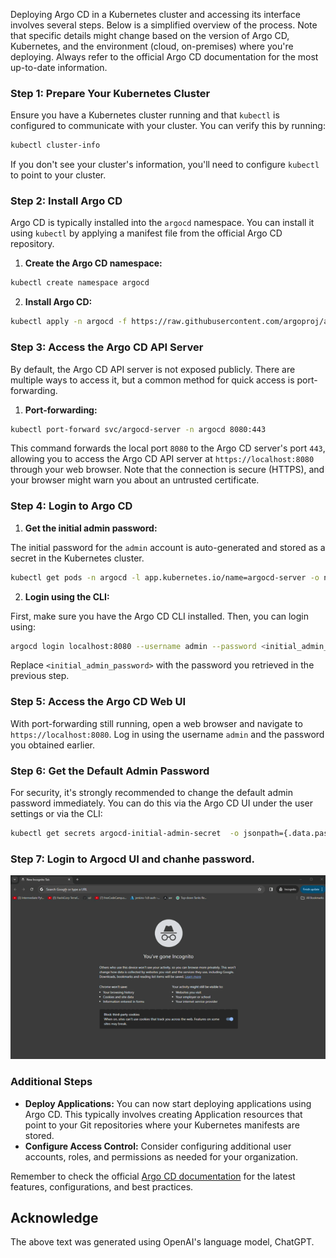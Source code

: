 Deploying Argo CD in a Kubernetes cluster and accessing its interface involves several steps. Below is a simplified overview of the process. Note that specific details might change based on the version of Argo CD, Kubernetes, and the environment (cloud, on-premises) where you're deploying. Always refer to the official Argo CD documentation for the most up-to-date information.

### Step 1: Prepare Your Kubernetes Cluster

Ensure you have a Kubernetes cluster running and that `kubectl` is configured to communicate with your cluster. You can verify this by running:

```bash
kubectl cluster-info
```

If you don't see your cluster's information, you'll need to configure `kubectl` to point to your cluster.

### Step 2: Install Argo CD

Argo CD is typically installed into the `argocd` namespace. You can install it using `kubectl` by applying a manifest file from the official Argo CD repository.

1. **Create the Argo CD namespace:**

```bash
kubectl create namespace argocd
```

2. **Install Argo CD:**

```bash
kubectl apply -n argocd -f https://raw.githubusercontent.com/argoproj/argo-cd/stable/manifests/install.yaml
```

### Step 3: Access the Argo CD API Server

By default, the Argo CD API server is not exposed publicly. There are multiple ways to access it, but a common method for quick access is port-forwarding.

1. **Port-forwarding:**

```bash
kubectl port-forward svc/argocd-server -n argocd 8080:443
```

This command forwards the local port `8080` to the Argo CD server's port `443`, allowing you to access the Argo CD API server at `https://localhost:8080` through your web browser. Note that the connection is secure (HTTPS), and your browser might warn you about an untrusted certificate.

### Step 4: Login to Argo CD

1. **Get the initial admin password:**

The initial password for the `admin` account is auto-generated and stored as a secret in the Kubernetes cluster.

```bash
kubectl get pods -n argocd -l app.kubernetes.io/name=argocd-server -o name | cut -d'/' -f 2
```

2. **Login using the CLI:**

First, make sure you have the Argo CD CLI installed. Then, you can login using:

```bash
argocd login localhost:8080 --username admin --password <initial_admin_password>
```

Replace `<initial_admin_password>` with the password you retrieved in the previous step.

### Step 5: Access the Argo CD Web UI

With port-forwarding still running, open a web browser and navigate to `https://localhost:8080`. Log in using the username `admin` and the password you obtained earlier.

### Step 6: Get the Default Admin  Password
For security, it's strongly recommended to change the default admin password immediately. You can do this via the Argo CD UI under the user settings or via the CLI:

```bash
kubectl get secrets argocd-initial-admin-secret  -o jsonpath={.data.password} | base64 -d

```

### Step 7: Login to Argocd UI and chanhe password.

![Iamge](.data/argocd.gif)

### Additional Steps

- **Deploy Applications:** You can now start deploying applications using Argo CD. This typically involves creating Application resources that point to your Git repositories where your Kubernetes manifests are stored.
- **Configure Access Control:** Consider configuring additional user accounts, roles, and permissions as needed for your organization.

Remember to check the official [Argo CD documentation](https://argo-cd.readthedocs.io/) for the latest features, configurations, and best practices.


## Acknowledge
The above text was generated using OpenAI's language model, ChatGPT.